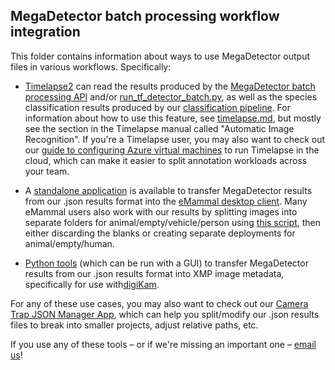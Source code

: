 ## MegaDetector batch processing workflow integration

This folder contains information about ways to use MegaDetector output files in various workflows.  Specifically:

* [Timelapse2](http://saul.cpsc.ucalgary.ca/timelapse/) can read the results produced by the [MegaDetector batch processing API](https://github.com/microsoft/CameraTraps/tree/master/api/batch_processing) and/or [run_tf_detector_batch.py](https://github.com/microsoft/CameraTraps/blob/master/detection/run_tf_detector_batch.py), as well as the species classification results produced by our [classification pipeline](https://github.com/microsoft/CameraTraps/tree/master/classification).  For information about how to use this feature, see [timelapse.md](timelapse.md), but mostly see the section in the Timelapse manual called "Automatic Image Recognition".  If you're a Timelapse user, you may also want to check out our [guide to configuring Azure virtual machines](remote_desktop.md) to run Timelapse in the cloud, which can make it easier to split annotation workloads across your team.

* A [standalone application](https://github.com/microsoft/CameraTraps/tree/master/api/batch_processing/integration/eMammal) is available to transfer MegaDetector results from our .json results format into the [eMammal desktop client](https://emammal.si.edu/eyes-wildlife/content/downloading-desktop-application).  Many eMammal users also work with our results by splitting images into separate folders for animal/empty/vehicle/person using [this script](https://github.com/microsoft/CameraTraps/blob/master/api/batch_processing/postprocessing/separate_detections_into_folders.py), then either discarding the blanks or creating separate deployments for animal/empty/human.

* [Python tools](digiKam/README.md) (which can be run with a GUI) to transfer MegaDetector results from our .json results format into XMP image metadata, specifically for use with[digiKam](https://www.digikam.org/).

For any of these use cases, you may also want to check out our [Camera Trap JSON Manager App](https://github.com/microsoft/CameraTraps/blob/master/api/batch_processing/postprocessing/CameraTrapJsonManagerApp.md), which can help you split/modify our .json results files to break into smaller projects, adjust relative paths, etc.

If you use any of these tools &ndash; or if we're missing an important one &ndash; <a href="mailto:cameratraps@microsoft.com">email us</a>!


